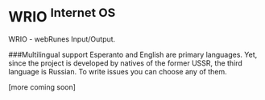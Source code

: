 WRIO <sup>Internet OS</sup>
=
WRIO - webRunes Input/Output.

###Multilingual support
Esperanto and English are primary languages. Yet, since the project is developed by natives of the former USSR, the third language is Russian. To write issues you can choose any of them.

[more coming soon]
